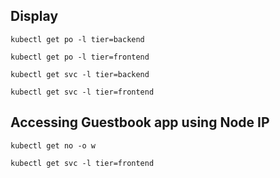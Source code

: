 Display
-------
    kubectl get po -l tier=backend
    
    kubectl get po -l tier=frontend
    
    kubectl get svc -l tier=backend
    
    kubectl get svc -l tier=frontend
    
Accessing Guestbook app using Node IP
-------------------------------------
    kubectl get no -o w
    
    kubectl get svc -l tier=frontend
